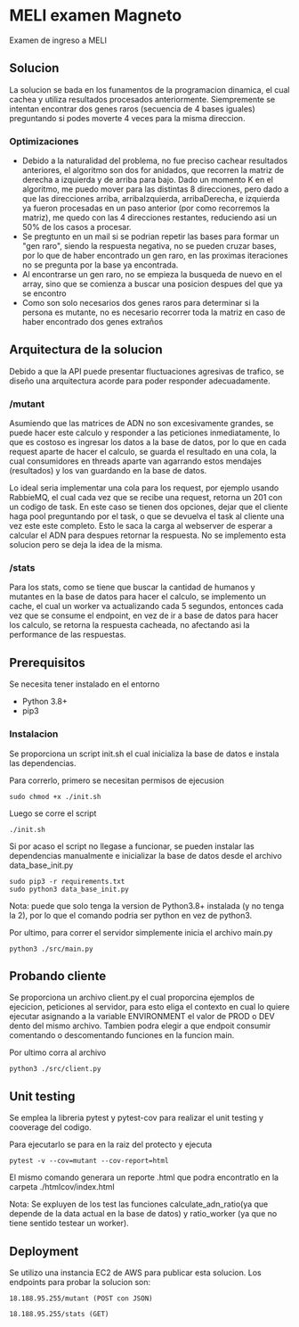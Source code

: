 # MELI examen Magneto

Examen de ingreso a MELI

## Solucion

La solucion se bada en los funamentos de la programacion dinamica, el cual cachea y utiliza resultados procesados anteriormente. Siempremente se intentan encontrar dos genes raros (secuencia de 4 bases iguales) preguntando si podes moverte 4 veces para la misma direccion.

### Optimizaciones
- Debido a la naturalidad del problema, no fue preciso cachear resultados anteriores, el algoritmo son dos for anidados, que recorren la matriz de derecha a izquierda y de arriba para bajo. Dado un momento K en el algoritmo, me puedo mover para las distintas 8 direcciones, pero dado a que las direcciones arriba, arribaIzquierda, arribaDerecha, e izquierda ya fueron procesadas en un paso anterior (por como recorremos la matriz), me quedo con las 4 direcciones restantes, reduciendo asi un 50% de los casos a procesar.
- Se pregtunto en un mail si se podrian repetir las bases para formar un "gen raro", siendo la respuesta negativa, no se pueden cruzar bases, por lo que de haber encontrado un gen raro, en las proximas iteraciones no se pregunta por la base ya encontrada.
- Al encontrarse un gen raro, no se empieza la busqueda de nuevo en el array, sino que se comienza a buscar una posicion despues del que ya se encontro
- Como son solo necesarios dos genes raros para determinar si la persona es mutante, no es necesario recorrer toda la matriz en caso de haber encontrado dos genes extraños

## Arquitectura de la solucion

Debido a que la API puede presentar fluctuaciones agresivas de trafico, se diseño una arquitectura acorde para poder responder adecuadamente.

### /mutant
Asumiendo que las matrices de ADN no son excesivamente grandes, se puede hacer este calculo y responder a las peticiones inmediatamente, lo que es costoso es ingresar los datos a la base de datos, por lo que en cada request aparte de hacer el calculo, se guarda el resultado en una cola, la cual consumidores en threads aparte van agarrando estos mendajes (resultados) y los van guardando en la base de datos.


Lo ideal seria implementar una cola para los request, por ejemplo usando RabbieMQ, el cual cada vez que se recibe una request, retorna un 201 con un codigo de task. En este caso se tienen dos opciones, dejar que el cliente haga pool preguntando por el task, o que se devuelva el task al cliente una vez este este completo.
Esto le saca la carga al webserver de esperar a calcular el ADN para despues retornar la respuesta. No se implemento esta solucion pero se deja la idea de la misma.

### /stats
Para los stats, como se tiene que buscar la cantidad de humanos y mutantes en la base de datos para hacer el calculo, se implemento un cache, el cual un worker va actualizando cada 5 segundos, entonces cada vez que se consume el endpoint, en vez de ir a base de datos para hacer los calculo, se retorna la respuesta cacheada, no afectando asi la performance de las respuestas.

## Prerequisitos

Se necesita tener instalado en el entorno 
- Python 3.8+
- pip3

### Instalacion

Se proporciona un script init.sh el cual inicializa la base de datos e instala las dependencias.

Para correrlo, primero se necesitan permisos de ejecusion

```
sudo chmod +x ./init.sh
```
Luego se corre el script
```
./init.sh
```

Si por acaso el script no llegase a funcionar, se pueden instalar las dependencias manualmente e inicializar la base de datos desde el archivo data_base_init.py

```
sudo pip3 -r requirements.txt
sudo python3 data_base_init.py
```
Nota: puede que solo tenga la version de Python3.8+ instalada (y no tenga la 2), por lo que el comando podria ser python en vez de python3.


Por ultimo, para correr el servidor simplemente inicia el archivo main.py
```
python3 ./src/main.py
```

## Probando cliente
Se proporciona un archivo client.py el cual proporcina ejemplos de ejecicion, peticiones al servidor, para esto eliga el contexto en cual lo quiere ejecutar asignando a la variable ENVIRONMENT el valor de PROD o DEV dento del mismo archivo.
Tambien podra elegir a que endpoit consumir comentando o descomentando funciones en la funcion main.


Por ultimo corra al archivo
```
python3 ./src/client.py
```


## Unit testing

Se emplea la libreria pytest y pytest-cov para realizar el unit testing y cooverage del codigo.


Para ejecutarlo se para en la raiz del protecto y ejecuta
```
pytest -v --cov=mutant --cov-report=html
```
El mismo comando generara un reporte .html que podra encontratlo en la carpeta ./htmlcov/index.html

Nota: Se expluyen de los test las funciones calculate_adn_ratio(ya que depende de la data actual en la base de datos) y ratio_worker (ya que no tiene sentido testear un worker).

## Deployment

Se utilizo una instancia EC2 de AWS para publicar esta solucion. Los endpoints para probar la solucion son:
```
18.188.95.255/mutant (POST con JSON)

18.188.95.255/stats (GET)
```


